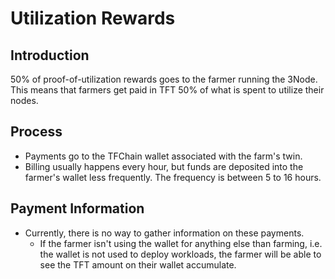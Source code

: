# Utilization Rewards

## Introduction

50% of proof-of-utilization rewards goes to the farmer running the 3Node. This means that farmers get paid in TFT 50% of what is spent to utilize their nodes. 

## Process

- Payments go to the TFChain wallet associated with the farm's twin.
- Billing usually happens every hour, but funds are deposited into the farmer's wallet less frequently. The frequency is between 5 to 16 hours.

## Payment Information

- Currently, there is no way to gather information on these payments. 
  - If the farmer isn't using the wallet for anything else than farming, i.e. the wallet is not used to deploy workloads, the farmer will be able to see the TFT amount on their wallet accumulate.